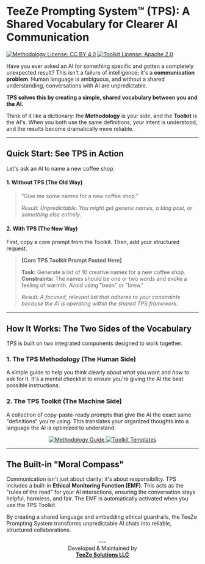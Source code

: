 # TeeZe Prompting System™ (TPS): A Shared Vocabulary for Clearer AI Communication

<p align="left">
  <a href="docs/TPS-Methodology/LICENSE"><img src="https://img.shields.io/badge/Methodology-CC%20BY%204.0-lightgrey" alt="Methodology License: CC BY 4.0"></a>
  <a href="docs/TPS-Toolkit/LICENSE"><img src="https://img.shields.io/badge/Toolkit-Apache%202.0-blue" alt="Toolkit License: Apache 2.0"></a>
</p>

Have you ever asked an AI for something specific and gotten a completely unexpected result? This isn't a failure of intelligence; it's a **communication problem**. Human language is ambiguous, and without a shared understanding, conversations with AI are unpredictable.

**TPS solves this by creating a simple, shared vocabulary between you and the AI.**

Think of it like a dictionary: the **Methodology** is your side, and the **Toolkit** is the AI's. When you both use the same definitions, your intent is understood, and the results become dramatically more reliable.

---

## Quick Start: See TPS in Action

Let's ask an AI to name a new coffee shop.

#### 1. Without TPS (The Old Way)
> "Give me some names for a new coffee shop."
>
> _Result: Unpredictable. You might get generic names, a blog post, or something else entirely._

#### 2. With TPS (The New Way)
First, copy a core prompt from the Toolkit. Then, add your structured request.

> **[Core TPS Toolkit Prompt Pasted Here]**
>
> **Task:** Generate a list of 10 creative names for a new coffee shop.
> **Constraints:** The names should be one or two words and evoke a feeling of warmth. Avoid using "bean" or "brew."
>
> _Result: A focused, relevant list that adheres to your constraints because the AI is operating within the shared TPS framework._

---

## How It Works: The Two Sides of the Vocabulary

TPS is built on two integrated components designed to work together.

### 1. The TPS Methodology (The Human Side)
A simple guide to help you think clearly about *what* you want and *how* to ask for it. It's a mental checklist to ensure you're giving the AI the best possible instructions.

### 2. The TPS Toolkit (The Machine Side)
A collection of copy-paste-ready prompts that give the AI the exact same "definitions" you're using. This translates your organized thoughts into a language the AI is optimized to understand.

<p align="center">
  <a href="docs/TPS-Methodology/README.md">
    <img src="https://img.shields.io/badge/Learn_the-Methodology-blue?style=for-the-badge" alt="Methodology Guide">
  </a>
  <a href="docs/TPS-Toolkit/README.md">
    <img src="https://img.shields.io/badge/Get_the-Toolkit-green?style=for-the-badge" alt="Toolkit Templates">
  </a>
</p>

---

## The Built-in "Moral Compass"

Communication isn't just about clarity; it's about responsibility. TPS includes a built-in **Ethical Monitoring Function (EMF)**. This acts as the "rules of the road" for your AI interactions, ensuring the conversation stays helpful, harmless, and fair. The EMF is automatically activated when you use the TPS Toolkit.

By creating a shared language and embedding ethical guardrails, the TeeZe Prompting System transforms unpredictable AI chats into reliable, structured collaborations.

<p align="center">
  ---
  <br>
  Developed & Maintained by
  <br>
  <a href="https://teezesolutions.com"><b>TeeZe Solutions LLC</b></a>
</p>
